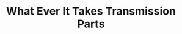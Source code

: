 ---
title: "What Ever It Takes Transmission Parts"
url: /phoenix/what-ever-it-takes-transmission-parts/
shop: car parts
---